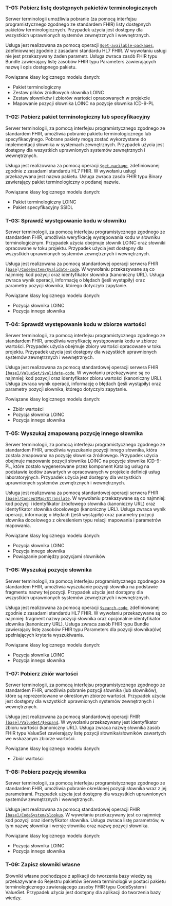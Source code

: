 ### T-01: Pobierz listę dostępnych pakietów terminologicznych

Serwer terminologii umożliwia pobranie (za pomocą interfejsu programistycznego zgodnego ze standardem FHIR) listy dostępnych pakietów terminologicznych. Przypadek użycia jest dostępny dla wszystkich uprawnionych systemów zewnętrznych i wewnętrznych.

Usługa jest realizowana za pomocą operacji [`$get-available-packages`](OperationDefinition-SsidlGetAvailablePackages.html), zdefiniowanej zgodnie z zasadami standardu HL7 FHIR. W wywołaniu usługi nie jest przekazywany żaden parametr. Usługa zwraca zasób FHIR typu Bundle zawierający listę zasobów FHIR typu Parameters zawierających nazwę i opis dostępnego pakietu.

Powiązane klasy logicznego modelu danych:
* Pakiet terminologiczny
* Zestaw plików źródłowych słownika LOINC
* Zestaw słowników i zbiorów wartości opracowanych w projekcie
* Mapowanie pozycji słownika LOINC na pozycje słownika ICD-9-PL


### T-02: Pobierz pakiet terminologiczny lub specyfikacyjny

Serwer terminologii, za pomocą interfejsu programistycznego zgodnego ze standardem FHIR, umożliwia pobranie pakietu terminologicznego lub specyfikacyjnego. Pobrane pakiety mogą zostać wykorzystane do implementacji słownika w systemach zewnętrznych. Przypadek użycia jest dostępny dla wszystkich uprawnionych systemów zewnętrznych i wewnętrznych.

Usługa jest realizowana za pomocą operacji [`$get-package`](OperationDefinition-SsidlGetPackage.html), zdefiniowanej zgodnie z zasadami standardu HL7 FHIR. W wywołaniu usługi przekazywana jest nazwa pakietu. Usługa zwraca zasób FHIR typu Binary zawierający pakiet terminologiczny o podanej nazwie.

Powiązane klasy logicznego modelu danych:
* Pakiet terminologiczny LOINC
* Pakiet specyfikacyjny SSIDL


### T-03: Sprawdź występowanie kodu w słowniku

Serwer terminologii, za pomocą interfejsu programistycznego zgodnego ze standardem FHIR, umożliwia weryfikację występowania kodu w słowniku terminologicznym. Przypadek użycia obejmuje słownik LOINC oraz słowniki opracowane w toku projektu. Przypadek użycia jest dostępny dla wszystkich uprawnionych systemów zewnętrznych i wewnętrznych.

Usługa jest realizowana za pomocą standardowej operacji serwera FHIR [`[base]/CodeSystem/$validate-code`](http://hl7.org/fhir/OperationDefinition/CodeSystem-validate-code). W wywołaniu przekazywane są co najmniej: kod pozycji oraz identyfikator słownika (kanoniczny URL). Usługa zwraca wynik operacji, informację o błędach (jeśli wystąpiły) oraz parametry pozycji słownika, którego dotyczyło zapytanie.

Powiązane klasy logicznego modelu danych:
* Pozycja słownika LOINC
* Pozycja innego słownika

### T-04: Sprawdź występowanie kodu w zbiorze wartości

Serwer terminologii, za pomocą interfejsu programistycznego zgodnego ze standardem FHIR, umożliwia weryfikację występowania kodu w zbiorze wartości. Przypadek użycia obejmuje zbiory wartości opracowane w toku projektu. Przypadek użycia jest dostępny dla wszystkich uprawnionych systemów zewnętrznych i wewnętrznych.

Usługa jest realizowana za pomocą standardowej operacji serwera FHIR [`[base]/ValueSet/$validate-code`](http://hl7.org/fhir/OperationDefinition/ValueSet-validate-code). W wywołaniu przekazywane są co najmniej: kod pozycji oraz identyfikator zbioru wartości (kanoniczny URL). Usługa zwraca wynik operacji, informację o błędach (jeśli wystąpiły) oraz parametry pozycji słownika, którego dotyczyło zapytanie.

Powiązane klasy logicznego modelu danych:
* Zbiór wartości
* Pozycja słownika LOINC
* Pozycja innego słownika


### T-05: Wyszukaj zmapowaną pozycję innego słownika

Serwer terminologii, za pomocą interfejsu programistycznego zgodnego ze standardem FHIR, umożliwia wyszukanie pozycji innego słownika, która zostala zmapowana na pozycję słownika źródłowego. Przypadek użycia obejmuje mapowanie pozycji słownika LOINC na pozycje słownika ICD-9-PL, które zostało wygenerowane przez komponent Katalog usług na podstawie kodów zawartych w opracowanych w projekcie definicji usług laboratoryjnych. Przypadek użycia jest dostępny dla wszystkich uprawnionych systemów zewnętrznych i wewnętrznych.

Usługa jest realizowana za pomocą standardowej operacji serwera FHIR [`[base]/ConceptMap/$translate`](http://hl7.org/fhir/OperationDefinition/ConceptMap-translate). W wywołaniu przekazywane są co najmniej: kod pozycji i identyfikator źródłowego słownika (kanoniczny URL) oraz identyfikator słownika docelowego (kanoniczny URL). Usługa zwraca wynik operacji, informację o błędach (jeśli wystąpiły) oraz parametry pozycji słownika docelowego z określeniem typu relacji mapowania i parametrów mapowania.

Powiązane klasy logicznego modelu danych:
* Pozycja słownika LOINC
* Pozycja innego słownika
* Powiązanie pomiędzy pozycjami słowników


### T-06: Wyszukaj pozycje słownika

Serwer terminologii, za pomocą interfejsu programistycznego zgodnego ze standardem FHIR, umożliwia wyszukanie pozycji słownika na podstawie fragmentu nazwy tej pozycji. Przypadek użycia jest dostępny dla wszystkich uprawnionych systemów zewnętrznych i wewnętrznych.

Usługa jest realizowana za pomocą operacji [`$search-code`](OperationDefinition-SsidlSearchCode.html), zdefiniowanej zgodnie z zasadami standardu HL7 FHIR. W wywołaniu przekazywane są co najmniej: fragment nazwy pozycji słownika oraz opcjonalnie identyfikator słownika (kanoniczny URL). Usługa zwraca zasób FHIR typu Bundle zawierający listę zasobów FHIR typu Parameters dla pozycji słownika(ów) spełniających kryteria wyszukiwania.

Powiązane klasy logicznego modelu danych:
* Pozycja słownika LOINC
* Pozycja innego słownika


### T-07: Pobierz zbiór wartości

Serwer terminologii, za pomocą interfejsu programistycznego zgodnego ze standardem FHIR, umożliwia pobranie pozycji słownika (lub słowników), które są reprezentowane w określonym zbiorze wartości. Przypadek użycia jest dostępny dla wszystkich uprawnionych systemów zewnętrznych i wewnętrznych.

Usługa jest realizowana za pomocą standardowej operacji FHIR [`[base]/ValueSet/$expand`]( http://hl7.org/fhir/OperationDefinition/ValueSet-expand). W wywołaniu przekazywany jest identyfikator zbioru wartości (kanoniczny URL). Usługa zwraca nazwę słownika zasób FHIR typu ValueSet zawierający listę pozycji słownika/słowników zawartych we wskazanym zbiorze wartości.

Powiązane klasy logicznego modelu danych:
* Zbiór wartości


### T-08: Pobierz pozycję słownika

Serwer terminologii, za pomocą interfejsu programistycznego zgodnego ze standardem FHIR, umożliwia pobranie określonej pozycji słownika wraz z jej parametrami. Przypadek użycia jest dostępny dla wszystkich uprawnionych systemów zewnętrznych i wewnętrznych.

Usługa jest realizowana za pomocą standardowej operacji FHIR [`[base]/CodeSystem/$lookup`](http://hl7.org/fhir/OperationDefinition/CodeSystem-lookup). W wywołaniu przekazywany jest co najmniej: kod pozycji oraz identyfikator słownika. Usługa zwraca listę parametrów, w tym nazwę słownika i wersję słownika oraz nazwę pozycji słownika.

Powiązane klasy logicznego modelu danych:
* Pozycja słownika LOINC
* Pozycja innego słownika


### T-09: Zapisz słowniki własne

Słowniki własne pochodzące z aplikacji do tworzenia bazy wiedzy są przekazywane do Rejestru pakietów Serwera terminologii w postaci pakietu terminologicznego zawierającego zasoby FHIR typu CodeSystem i ValueSet. Przypadek użycia jest dostępny dla aplikacji do tworzenia bazy wiedzy.
